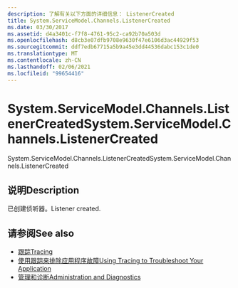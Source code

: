 ```yaml
---
description: 了解有关以下方面的详细信息： ListenerCreated
title: System.ServiceModel.Channels.ListenerCreated
ms.date: 03/30/2017
ms.assetid: d4a3401c-f7f8-4761-95c2-ca92b70a503d
ms.openlocfilehash: d8cb3e07dfb9708e9630f47e6106d3ac44929f53
ms.sourcegitcommit: ddf7edb67715a5b9a45e3dd44536dabc153c1de0
ms.translationtype: MT
ms.contentlocale: zh-CN
ms.lasthandoff: 02/06/2021
ms.locfileid: "99654416"
---
```

# <a name="systemservicemodelchannelslistenercreated"></a><span data-ttu-id="c65dc-103">System.ServiceModel.Channels.ListenerCreated</span><span class="sxs-lookup"><span data-stu-id="c65dc-103">System.ServiceModel.Channels.ListenerCreated</span></span>

<span data-ttu-id="c65dc-104">System.ServiceModel.Channels.ListenerCreated</span><span class="sxs-lookup"><span data-stu-id="c65dc-104">System.ServiceModel.Channels.ListenerCreated</span></span>  
  
## <a name="description"></a><span data-ttu-id="c65dc-105">说明</span><span class="sxs-lookup"><span data-stu-id="c65dc-105">Description</span></span>  

 <span data-ttu-id="c65dc-106">已创建侦听器。</span><span class="sxs-lookup"><span data-stu-id="c65dc-106">Listener created.</span></span>  
  
## <a name="see-also"></a><span data-ttu-id="c65dc-107">请参阅</span><span class="sxs-lookup"><span data-stu-id="c65dc-107">See also</span></span>

- [<span data-ttu-id="c65dc-108">跟踪</span><span class="sxs-lookup"><span data-stu-id="c65dc-108">Tracing</span></span>](index.md)
- [<span data-ttu-id="c65dc-109">使用跟踪来排除应用程序故障</span><span class="sxs-lookup"><span data-stu-id="c65dc-109">Using Tracing to Troubleshoot Your Application</span></span>](using-tracing-to-troubleshoot-your-application.md)
- [<span data-ttu-id="c65dc-110">管理和诊断</span><span class="sxs-lookup"><span data-stu-id="c65dc-110">Administration and Diagnostics</span></span>](../index.md)
